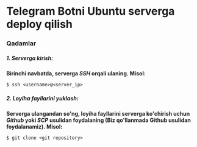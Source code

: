 <h1>Telegram Botni Ubuntu serverga deploy qilish</h1>

<h3>Qadamlar</h3>
<h5>1. Serverga kirish:</h5>
<b>
Birinchi navbatda, serverga <i>SSH</i> orqali ulaning. Misol:
</b>

    $ ssh <username>@<server_ip>

<h5>2. Loyiha fayllarini yuklash:</h5>
<b>
Serverga ulangandan so'ng, loyiha fayllarini serverga ko'chirish uchun <i>Github</i> yoki <i>SCP</i> usulidan foydalaning (Biz qo'llanmada Github usulidan foydalanamiz). Misol:
</b>

    $ git clone <git repository>


<b>

</b>

